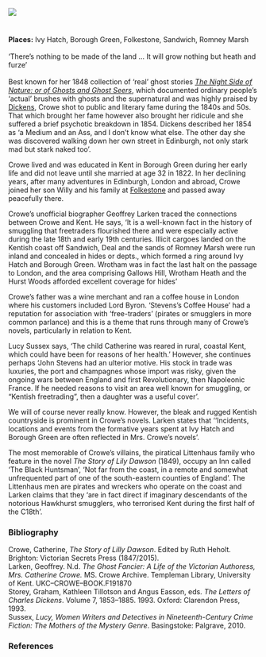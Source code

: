 <a href="https://www.kent-maps.online"><img src="https://kent-map.github.io/mdpress/juncture/ve-button.png"></a>
<param ve-config title="Catherine Ann Crowe (née Stevens) (1790-1872)" author="Dr Ruth Heholt" layout="vtl" banner="https://raw.githubusercontent.com/kent-map/images/main/banners/19c.jpg">

<param ve-entity eid="Q550991332" aliases="Ivy Hatch">
<param ve-entity eid="Q2001391" aliases="Borough Green">
<param ve-entity eid="Q26163" aliases="Sandwich">
<param ve-entity eid="Q1506093" aliases="Romney Marsh">
<param ve-entity eid="Q2740296" aliases="Wrotham">
<param ve-entity eid="Q26163" aliases="Sandwich">
<param ve-entity eid="Q1011096" aliases="Deal">

#

**Places:** Ivy Hatch, Borough Green, Folkestone, Sandwich, Romney Marsh
<br>
<br>
‘There’s nothing to be made of the land … It will grow nothing but heath and furze’    
<br>
Best known for her 1848 collection of ‘real’ ghost stories [_The Night Side of Nature: or of Ghosts and Ghost Seers_](https://www.gutenberg.org/files/54532/54532-h/54532-h.htm), which documented ordinary people’s ‘actual’ brushes with ghosts and the supernatural and was highly praised by [Dickens](/dickens/dickens-biography), Crowe shot to public and literary fame during the 1840s and 50s. That which brought her fame however also brought her ridicule and she suffered a brief psychotic breakdown in 1854. Dickens described her 1854 as ‘a Medium and an Ass, and I don’t know what else. The other day she was discovered walking down her own street in Edinburgh, not only stark mad but stark naked too’.
<param ve-image url="https://upload.wikimedia.org/wikipedia/commons/0/05/7_of_%27%28The_Night_Side_of_Nature-_or%2C_Ghosts_and_ghost_seers.%29%27_%2811152605346%29.jpg" label="The Night side of Nature" attribution="The British Library, No restrictions, via Wikimedia Commons">

Crowe lived and was educated in Kent in Borough Green during her early life and did not leave until she married at age 32 in 1822. In her declining years, after many adventures in Edinburgh, London and abroad, Crowe joined her son Willy and his family at [Folkestone](/19c/19c-folkestone) and passed away peacefully there. 
<param ve-map center="Q2001391" zoom="10">

Crowe’s unofficial biographer Geoffrey Larken traced the connections between Crowe and Kent. He says, ‘It is a well-known fact in the history of smuggling that freetraders flourished there and were especially active during the late 18th and early 19th centuries. Illicit cargoes landed on the Kentish coast off Sandwich, Deal and the sands of Romney Marsh were run inland and concealed in hides or depts., which formed a ring around Ivy Hatch and Borough Green. Wrotham was in fact the last halt on the passage to London, and the area comprising Gallows Hill, Wrotham Heath and the Hurst Woods afforded excellent coverage for hides’ 
<param ve-image url="https://upload.wikimedia.org/wikipedia/commons/9/93/Smugglers_by_John_Atkinson.jpg" label="Smugglers" attribution="Atkinson, John Augustus (artist); Miller, William (engraver); Walker, James (publisher), Public domain, via Wikimedia Commons">

Crowe’s father was a wine merchant and ran a coffee house in London where his customers included Lord Byron.  ‘Stevens’s Coffee House’ had a reputation for association with ‘free-traders’ (pirates or smugglers in more common parlance) and this is a theme that runs through many of Crowe’s novels, particularly in relation to Kent.
<param ve-image url="https://upload.wikimedia.org/wikipedia/commons/3/3c/Byron_1813_by_Phillips.jpg" label="Lord Byron, 1813" attribution="Thomas Phillips, Public domain, via Wikimedia Commons">

Lucy Sussex says, ‘The child Catherine was reared in rural, coastal Kent, which could have been for reasons of her health.’ However, she continues perhaps ‘John Stevens had an ulterior motive. His stock in trade was luxuries, the port and champagnes whose import was risky, given the ongoing wars between England and first Revolutionary, then Napoleonic France. If he needed reasons to visit an area well known for smuggling, or “Kentish freetrading”, then a daughter was a useful cover’. 
<param ve-image url="https://upload.wikimedia.org/wikipedia/commons/thumb/c/cd/The_description_of_Romney_Marsh_RMG_K1030-001.jpg/800px-The_description_of_Romney_Marsh_RMG_K1030-001.jpg" label="The description of Romney Marsh" attribution="Tucker, Elhanan, Public domain, via Wikimedia Commons">

We will of course never really know. However, the bleak and rugged Kentish countryside is prominent in Crowe’s novels. Larken states that ‘‘Incidents, locations and events from the formative years spent at Ivy Hatch and Borough Green are often reflected in Mrs. Crowe’s novels’. 
<param ve-image url="https://upload.wikimedia.org/wikipedia/commons/3/3d/Ivy_Hatch_-_geograph.org.uk_-_2207279.jpg" label="Ivy Hatch" attribution="by Roger Smith, CC BY-SA 2.0, via Wikimedia Commons">

The most memorable of Crowe’s villains, the piratical Littenhaus family who feature in the novel _The Story of Lily Dawson_ (1849), occupy an Inn called ‘The Black Huntsman’, ‘Not far from the coast, in a remote and somewhat unfrequented part of one of the south-eastern counties of England’.  The Littenhaus men are pirates and wreckers who operate on the coast and Larken claims that they ‘are in fact direct if imaginary descendants of the notorious Hawkhurst smugglers, who terrorised Kent during the first half of the C18th’. 
<param ve-image url="https://upload.wikimedia.org/wikipedia/commons/6/63/Welcome_to_Hawkhurst_%283622741404%29.jpg" label="Welcome to Hawkhurst" attribution="Simon Harriyott from Uckfield, England, CC BY 2.0, via Wikimedia Commons">

### Bibliography
Crowe, Catherine, _The Story of Lilly Dawson_. Edited by Ruth Heholt. Brighton: Victorian Secrets Press (1847/2015).   
Larken, Geoffrey. N.d. _The Ghost Fancier: A Life of the Victorian Authoress, Mrs. Catherine Crowe._ MS. Crowe Archive. Templeman Library, University of Kent. UKC–CROWE–BOOK.F191870   
Storey, Graham, Kathleen Tillotson and Angus Easson, eds. _The Letters of Charles Dickens_. Volume 7, 1853–1885. 1993. Oxford: Clarendon Press, 1993.   
Sussex, _Lucy, Women Writers and Detectives in Nineteenth-Century Crime Fiction: The Mothers of the Mystery Genre_. Basingstoke: Palgrave, 2010.   

### References
[^ref1]: Crowe, _The Story of Lilly Dawson_, 23.
[^ref2]: Larken, _The Ghost Fancier_, 18-19.
[^ref3]: Sussex, _Women Writers and Detectives_, 50.
[^ref4]: Larken, _The Ghost Fancier_, 23.
[^ref5]: Crowe, _The Story of Lilly Dawson_, 23.
[^ref6]: Larken, _The Ghost Fancier_, 20.
